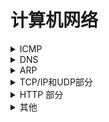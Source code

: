 # 计算机网络

<details>
<summary>ICMP</summary>





\- ICMP 网络控制消息协议，用于在IP协议中发送控制消息，运行在IP层，用于测试网络状况等  



\- ping和tracroute发送的是ICMP报文  



\- ICMP报文负责差错控制--负责错误报告，不负责错误纠正（IP报文只负责消息传输，不管差错控制）  



\- 常见错误：终点不可达，超时，源点抑制  



</details>





<details>



<summary>DNS</summary>





\- DNS是域名系统（Domain Name System），是将域名和IP地址的之间进行转换的一项服务gethostbyname  



\- 域名转换时会先区浏览器缓存查询域名对应的IP，如果没有，会去本地HOSTS里查询，如果没有才会到DNS服务 器上去寻找。  



\- DNS运行在应用层，域名解析是基于UDP的（块，简单）  



</details>





<details>



<summary>ARP</summary>





\- ARP地址解析协议，提供IP地址和MAC地址的转换服务；属于网络层  



\- ARP地址请求是广播，向所有用户请求目的IP的mac地址；arp回复是单播。  



\- linux下用 arp -a 查看arp缓存；一个地址在arp缓存中有老化时间，过期会被删除。  



\- arp攻击：arp是一种不安全的协议--arp洪泛 arp欺骗  



</details>





<details>



<summary>TCP/IP和UDP部分</summary>



<details>

 <summary>TCP和UDP区别</summary>    

- Tcp面向连接，需要三次握手四次挥手，是可靠传输;而udp不面向连接是不可靠传输（尽最大努力传输）  

- TCP是字节流而UDP是报文  

- TCP有拥塞避免（作用于网络）-慢开始，快恢复，快重传，流量控制（作用于接收放，接收窗口），UDP无  

- TCP适用于文件传输等对可靠性要求高的（邮件，文件传输），UDP适用于实时应用（语言，视频）  

- TCP首部20字节，UDP首部8字节  

- TCP慢，资源消耗多，udp快，资源消耗少  


</details>

<details>

<summary>拥塞避免算法</summary>

> 发送方维持一个叫做拥塞窗口cwnd（congestion window）的状态变量。拥塞窗口的大小取决于网络的拥塞程度，并且动态地在变化。发送方让自己的发送窗口等于拥塞窗口，另外考虑到接受方的接收能力，发送窗口可能小于拥塞窗口。  



***\*******\***慢开始**\********\***算法的思路就是，不要一开始就发送大量的数据，先探测一下网络的拥塞程度，也就是说由小到大逐渐增加拥塞窗口的大小  



***\*******\***拥塞避免**\********\***当拥塞窗口大于拥塞门限，采用拥塞避免算法，即拥塞窗口线性增加+1  



当发生超时情况--没有收到确认就认为是网络拥塞，慢开始门限设为当前拥塞窗口一半，拥塞窗口设为1  



***\*******\***快重传**\********\***：发送方收到连续三个同一个确认报文，就直接重传，不等超时  



***\*******\***快恢复**\********\***：发送方收到连续三个同一个确认报文，把慢开始门限设为一半，执行拥塞避免算法  



> TCP报文结构:  
>
> 头部包含：源目的端口号，序号与确认序号，校验和，报文长度，数据偏移（UDP可能在IP层分片）等  





 </details>   



 <details>



<summary>分包和粘包</summary>



> 当发送间隔很短，包长度很小时，socket内部会把几个报文打包成一个发送
>
> 当报文太大的时候，socket内部会拆分成几个报文发送
>
> 解决办法：加头部，标明数据长度，或加起止标志



 </details>





<details>



<summary>四次挥手的状态</summary>



> 1、客户端发送请求关闭报文fin ,客户端进入fin_wait1
>
> 2、服务器接收fin并回复fin_ack,服务器进入close_wait
>
> 3、客户端接收ack，客户端进入fin_wait2;
>
> 4、服务器发出关闭请求fin，服务器进入last_ack
>
> 5、客户端接收并回复确认，进入time_wait状态
>
> 四次挥手是因为全双工，为了双方断开



</details>







<details>



<summary>三次握手</summary>



> 1、客户端发出syn请求，进入Syn_send状态
>
> 2、服务器接收syn，回复syn+ack，进入syn_recv状态
>
> 3、客户端接收到syn+ack，回复ack，客户端进入established状态
>
> 4、服务器接收到ack,进入established
>
> 为什么要三次握手，因为tcp是全双工的，需要测速双方的收发能力都是正常的。



\* 可以两次握手吗?  

> 不可以，如果只进行两次握手：
>
> 1、当服务器的确认丢失的时候，服务器以为成功建立了连接，但客户端却认为没有建立。此时服务器向客户端发送数据会被丢弃
>
> 2、客户端发出连接请求超时后到达服务器，服务器仍接收请求发出确认，但客户端此时不需要建立连接，浪费资源

</details>





<details>



<summary>time_wait</summary>



\* 为什么要有time_wait 阶段

> 1、客户端发送第四次挥手中的报文后，再经过2MSL，可使本次TCP连接中的所有报文全部消失，不会出现在下一个TCP连接中。
>
> 2、考虑丢包问题，如果第四挥手发送的报文在传输过程中丢失了，那么服务端没收到确认ack报文就会重发第三次挥手的报文。如果客户端发送完第四次挥手的确认报文后直接关闭，而这次报文又恰好丢失，则会造成服务端无法正常关闭。

\* 如果已经建立了连接，但是客户端突然出现故障了怎么办？

> 如果TCP连接已经建立，在通信过程中，客户端突然故障，那么服务端不会一直等下去，过一段时间就关闭连接了。具体原理是TCP有一个保活机制，主要用在服务器端，用于检测已建立TCP链接的客户端的状态，防止因客户端崩溃或者客户端网络不可达，而服务器端一直保持该TCP链接，占用服务器端的大量资源(因为Linux系统中可以创建的总TCP链接数是有限制的)。

\* 初始化双发的序列号；为什么要随机初始化

> 防止被攻击

\* UDP最大报文长度：

> 1480（因为以太网帧长度为1500，ip首部20字节）

\* 第三次握手失败怎么办？

> 服务器超时没收到请求重传，5次失败后关闭连接；客户端如果此时发送数据会受到RST响应包

![image1 tcp](image/tcp.jpg)

</details>



</details>





<details>



<summary>HTTP 部分</summary>





<details>



<summary>http和https区别？</summary>



\- 端口：http-80  https-443  



\- 安全性：https有加密机制更安全  



\- 协议：http运行在tcp之上，https运行在ssl层上（安全套接字层）而ssl运行在tcp层上。  



  </details>



  



  <details>



  <summary>https过程</summary>





> HTTPS实际上就是HTTP穿上了SSL/TLS的外套; 增加一层SSL（安全套接字）  



密钥磋商过程：  



> 客户端发起一个http请求，连接端口443  
>
> 服务器把自己的数字证书，公钥等信息发给客户端（非对称密钥）  
>
> 客户端验证证书合法性，生成对称密钥，用公钥加密后发给服务器  



\* HTTP请求过程：  



> 域名解析（DNS）获得IP -> 对服务器发起TCP连接（3次握手）-> 连接成功后可以发送http请求（post，get）->服务器响应，发送页面->浏览器解析渲染  



\* 状态码：  



> 2xx：成功响应 3xx:重定向状态码 4xx：客户端错误 5xx:服务器错误  



\* http格式：  



> 请求行（request line-请求方法+url+协议版本）、请求头部（header）、空行和请求数据4个部分  



\* HTTP长连接短链接：  



- Http 1.0：短链接 耗费太多资源，每次发送都有链接  



- Http 1.1：长连接+心跳机制keeplive  --长链接的目的可以复用   



> 比如请求一个网页：如果是短链接-需要建立十几个tcp链接，传输css，js等一系列资源；长链接的话只需要复用一个tcp链接
>
> 长链接+连接池--防止高并发占用太多资源  



- http2.0:特点：多路复用-允许单个连接多个请求



- http3.0:基于UDP，主要是快-减少了握手的时间和TLS；解决弱网情况下队头阻塞等问题；



\* http端口号  



> http端口是80 https是443  



\* HTTP的无连接和无状态  



> HTTP协议是应用层协议，主要五大特点：支持客户-服务器模式，简单快速，灵活，无连接，无状态  
>
> 无状态是指协议对于事务处理没有记忆能力，服务器不知道客户端是什么状态，服务器无法判断用户身份。即我们给服务器发送 HTTP 请求之后，服务器根据请求，会给我们发送数据过来，但是，发送完，不会记录任何信息。--（用cookie和session解决）  
>
> 无连接的含义是限制每次连接只处理一个请求。服务器处理完客户的请求，并收到客户的应答后，即断开连接。采用这种方式可以节省传输时间。  



</details>





<details>



<summary> session和cookie </summary>



***\*******\***Cookie**\********\***  



​    Cookie是保存在客户端一个小数据块，其中包含了用户信息。当客户端向服务端发起请求，服务端会像客户端浏览器发送一个Cookie，客户端会把Cookie存起来，当下次客户端再次请求服务端时，会携带上这个Cookie，服务端会通过这个Cookie来确定身份。  



***\*******\***Session**\********\***    



​    Session是通过Cookie实现的，和Cookie不同的是，Session是存在服务端的。当客户端浏览器第一次访问服务器时，服务器会为浏览器创建一个sessionid，将sessionid放到Cookie中，存在客户端浏览器。比如浏览器访问的是购物网站，将一本《图解HTTP》放到了购物车，当浏览器再次访问服务器时，服务器会取出Cookie中的sessionid，并根据sessionid获取会话中的存储的信息，确认浏览器的身份是上次将《图解HTTP》放入到购物车那个用户。  



***\*******\***Token**\********\***



​    客户端在浏览器第一次访问服务端时，服务端生成的一串字符串作为Token发给客户端浏览器，下次浏览器在访问服务端时携带token即可无需验证用户名和密码，省下来大量的资源开销。  



</details>



</details>



<details>



<summary>其他</summary>





* 什么是nginx:  



> Nginx是一款轻量级的Web服务器、也可以用来做反向代理服务，具有简单的负载均衡；  
>
> 支持高并发（epoll，多进程，多路复用和事件通知）-异步非阻塞，响应更快-可以缓存静态文件（作为缓存服务器）  
>
> 启动Nginx后，其实就是在80端口启动了Socket服务进行监听  
>
> 分为master进程和worker进程（多进程单线程-）  



* Ospf,rip,stp的理解：  



* DHCP协议：  



> 动态获取IP；四个过程：发现过程（寻找dhcp服务器地址）提供阶段（服务区提供IP）选择阶段（客户端选择第一个提供的IP）确认阶段（服务器确认）  



</details>

